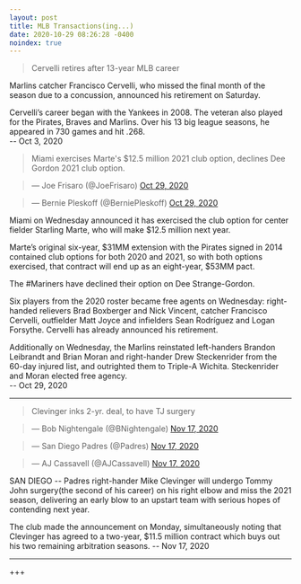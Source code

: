 ```yaml
---
layout: post
title: MLB Transactions(ing...)
date: 2020-10-29 08:26:28 -0400
noindex: true
---
```


> Cervelli retires after 13-year MLB career

Marlins catcher Francisco Cervelli, who missed the final month of the season due to a concussion, announced his retirement on Saturday.

Cervelli’s career began with the Yankees in 2008. The veteran also played for the Pirates, Braves and Marlins. Over his 13 big league seasons, he appeared in 730 games and hit .268.   
 -- Oct 3, 2020

> Miami exercises Marte's $12.5 million 2021 club option, declines Dee Gordon 2021 club option.

<script async src="//platform.twitter.com/widgets.js" charset="utf-8"></script>
<blockquote class="twitter-tweet" data-lang="en">
  &mdash; Joe Frisaro (@JoeFrisaro)
  <a href="https://twitter.com/JoeFrisaro/status/1321537834751283203">Oct 29, 2020</a>
</blockquote>

<script async src="//platform.twitter.com/widgets.js" charset="utf-8"></script>
<blockquote class="twitter-tweet" data-lang="en">
  &mdash; Bernie Pleskoff (@BerniePleskoff)
  <a href="https://twitter.com/BerniePleskoff/status/1321492055374221312">Oct 29, 2020</a>
</blockquote>

Miami on Wednesday announced it has exercised the club option for center fielder Starling Marte, who will make $12.5 million next year.

Marte’s original six-year, $31MM extension with the Pirates signed in 2014 contained club options for both 2020 and 2021, so with both options exercised, that contract will end up as an eight-year, $53MM pact.

The #Mariners have declined their option on Dee Strange-Gordon.

Six players from the 2020 roster became free agents on Wednesday: right-handed relievers Brad Boxberger and Nick Vincent, catcher Francisco Cervelli, outfielder Matt Joyce and infielders Sean Rodríguez and Logan Forsythe. Cervelli has already announced his retirement.

Additionally on Wednesday, the Marlins reinstated left-handers Brandon Leibrandt and Brian Moran and right-hander Drew Steckenrider from the 60-day injured list, and outrighted them to Triple-A Wichita. Steckenrider and Moran elected free agency.   
 -- Oct 29, 2020

---

> Clevinger inks 2-yr. deal, to have TJ surgery

<script async src="//platform.twitter.com/widgets.js" charset="utf-8"></script>
<blockquote class="twitter-tweet" data-lang="en">
  &mdash; Bob Nightengale (@BNightengale)
  <a href="https://twitter.com/BNightengale/status/1328522803000184833">Nov 17, 2020</a>
</blockquote>

<script async src="//platform.twitter.com/widgets.js" charset="utf-8"></script>
<blockquote class="twitter-tweet" data-lang="en">
  &mdash; San Diego Padres (@Padres)
  <a href="https://twitter.com/Padres/status/1328472990644719616">Nov 17, 2020</a>
</blockquote>

<script async src="//platform.twitter.com/widgets.js" charset="utf-8"></script>
<blockquote class="twitter-tweet" data-lang="en">
  &mdash; AJ Cassavell (@AJCassavell)
  <a href="https://twitter.com/AJCassavell/status/1328490567207059457">Nov 17, 2020</a>
</blockquote>

SAN DIEGO -- Padres right-hander Mike Clevinger will undergo Tommy John surgery(the second of his career) on his right elbow and miss the 2021 season, delivering an early blow to an upstart team with serious hopes of contending next year.

The club made the announcement on Monday, simultaneously noting that Clevinger has agreed to a two-year, $11.5 million contract which buys out his two remaining arbitration seasons.
 -- Nov 17, 2020

---

+++
